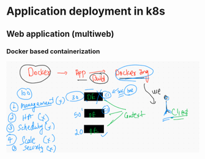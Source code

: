 # Application deployment in k8s 

## Web application (multiweb)

### Docker based containerization 

<img src="appdep.png">


